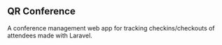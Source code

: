 ## QR Conference

A conference management web app for tracking checkins/checkouts of attendees made with Laravel.